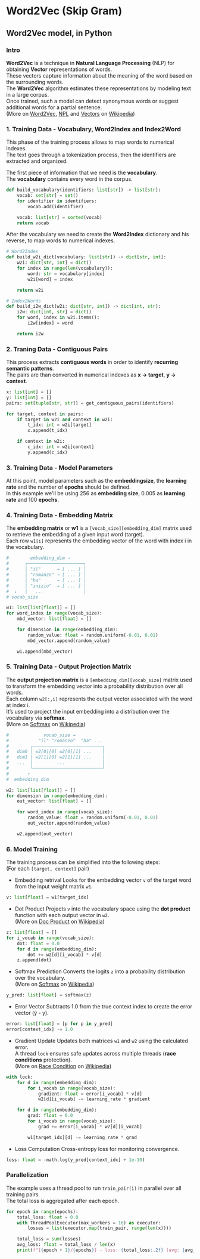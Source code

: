 # Word2Vec (Skip Gram)

## Word2Vec model, in Python

### Intro

**Word2Vec** is a technique in **Natural Language Processing** (NLP) for obtaining **Vector** representations of words.  
These vectors capture information about the meaning of the word based on the surrounding words.  
The **Word2Vec** algorithm estimates these representations by modeling text in a large corpus.  
Once trained, such a model can detect synonymous words or suggest additional words for a partial sentence.  
(More on [Word2Vec](https://en.wikipedia.org/wiki/Word2vec), [NPL](https://en.wikipedia.org/wiki/Natural_language_processing) and [Vectors](https://en.wikipedia.org/wiki/Vector_space) on [Wikipedia](https://en.wikipedia.org/))

### 1. Training Data - Vocabulary, Word2Index and Index2Word

This phase of the training process allows to map words to numerical indexes.  
The text goes through a tokenization process, then the identifiers are extracted and organized.

The first piece of information that we need is the **vocabulary**.  
The **vocabulary** contains every word in the corpus.

```python
def build_vocabulary(identifiers: list[str]) -> list[str]:
    vocab: set[str] = set()
    for identifier in identifiers:
        vocab.add(identifier)

    vocab: list[str] = sorted(vocab)
    return vocab
```

After the vocabulary we need to create the **Word2Index** dictionary and his reverse, to map words to numerical indexes.

```python
# Word2Index
def build_w2i_dict(vocabulary: list[str]) -> dict[str, int]:
    w2i: dict[str, int] = dict()
    for index in range(len(vocabulary)):
        word: str = vocabulary[index]
        w2i[word] = index

    return w2i

# Index2Words 
def build_i2w_dict(w2i: dict[str, int]) -> dict[int, str]:
    i2w: dict[int, str] = dict()
    for word, index in w2i.items():
        i2w[index] = word

    return i2w
```

### 2. Traning Data - Contiguous Pairs

This process extracts **contiguous words** in order to identify **recurring semantic patterns**.  
The pairs are than converted in numerical indexes as **x -> target**, **y -> context**.

```python
x: list[int] = []
y: list[int] = []
pairs: set[tuple[str, str]] = get_contiguous_pairs(identifiers)

for target, context in pairs:
    if target in w2i and context in w2i:
        t_idx: int = w2i[target]
        x.append(t_idx)

    if context in w2i:
        c_idx: int = w2i[context]
        y.append(c_idx)
```

### 3. Training Data - Model Parameters

At this point, model parameters such as the **embeddingsize**, the **learning rate** and the number of **epochs** should be defined.  
In this example we'll be using 256 as **embedding size**, 0.005 as **learning rate** and 100 **epochs**.

### 4. Training Data - Embedding Matrix

The **embedding matrix** or **w1** is a `[vocab_size][embedding_dim]` matrix used to retrieve the embedding of a given input word (target).  
Each row `w1[i]` represents the embedding vector of the word with index i in the vocabulary.

```python
#        embedding_dim →
#      ┌─────────────────────┐
#      │ "il"      → [ ... ] │
#      │ "romanzo" → [ ... ] │
#      │ "ha"      → [ ... ] │
#      │ "inizio"  → [ ... ] │
#  ↓   │   ...               │
# vocab_size

w1: list[list[float]] = []
for word_index in range(vocab_size):
    mbd_vector: list[float] = []

    for dimension in range(embedding_dim):
        random_value: float = random.uniform(-0.01, 0.01)
        mbd_vector.append(random_value)

    w1.append(mbd_vector)
```

### 5. Training Data - Output Projection Matrix

The **output projection matrix** is a `[embedding_dim][vocab_size]` matrix used to transform the embedding vector into a probability distribution over all words.  
Each column `w2[:,i]` represents the output vector associated with the word at index i.  
It’s used to project the input embedding into a distribution over the vocabulary via **softmax**.  
(More on [Softmax](https://en.wikipedia.org/wiki/Softmax_function) on [Wikipedia](https://en.wikipedia.org/))

```python
#             vocab_size →
#           "il" "romanzo"  "ha" ...
#        ┌──────────────────────────┐
#   dim0 │ w2[0][0] w2[0][1] ...    │
#   dim1 │ w2[1][0] w2[1][1] ...    │
#   ...  │         ...              │
#        └──────────────────────────┘
#       ↑
#  embedding_dim

w2: list[list[float]] = []
for dimension in range(embedding_dim):
    out_vector: list[float] = []

    for word_index in range(vocab_size):
        random_value: float = random.uniform(-0.01, 0.01)
        out_vector.append(random_value)

    w2.append(out_vector)
```

### 6. Model Training

The training process can be simplified into the following steps:  
(For each `[target, context]` pair)

- Embedding retrival
Looks for the embedding vector `v` of the target word from the input weight matrix `w1`.

```python
v: list[float] = w1[target_idx]
```

- Dot Product
Projects `v` into the vocabulary space using the **dot product** function with each output vector in `w2`.  
(More on [Doc Product](https://en.wikipedia.org/wiki/Dot_product) on [Wikipedia](https://en.wikipedia.org))

```python
z: list[float] = []
for i_vocab in range(vocab_size):
    dot: float = 0.0
    for d in range(embedding_dim):
        dot += w2[d][i_vocab] * v[d]
    z.append(dot)
```

- Softmax Prediction
Converts the logits `z` into a probability distribution over the vocabulary.  
(More on [Softmax](https://en.wikipedia.org/wiki/Softmax_function) on [Wikipedia](https://en.wikipedia.org))

```python
y_pred: list[float] = softmax(z)
```

- Error Vector
Subtracts 1.0 from the true context index to create the error vector (ŷ - y).

```python
error: list[float] = [p for p in y_pred]
error[context_idx] -= 1.0
```

- Gradient Update
Updates both matrices `w1` and `w2` using the calculated error.  
A thread `lock` ensures safe updates across multiple threads (**race conditions** protection).  
(More on [Race Condition](https://en.wikipedia.org/wiki/Race_condition) on [Wikipedia](https://en.wikipedia.org))

```python
with lock:
    for d in range(embedding_dim):
        for i_vocab in range(vocab_size):
            gradient: float = error[i_vocab] * v[d]
            w2[d][i_vocab] -= learning_rate * gradient

    for d in range(embedding_dim):
        grad: float = 0.0
        for i_vocab in range(vocab_size):
            grad += error[i_vocab] * w2[d][i_vocab]

        w1[target_idx][d] -= learning_rate * grad
```

- Loss Computation
Cross-entropy loss for monitoring convergence.

```python
loss: float = -math.log(y_pred[context_idx] + 1e-10)
```

### Parallelization

The example uses a thread pool to run `train_pair(i)` in parallel over all training pairs.  
The total loss is aggregated after each epoch.

```python
for epoch in range(epochs):
    total_loss: float = 0.0
    with ThreadPoolExecutor(max_workers = 16) as executor:
        losses = list(executor.map(train_pair, range(len(x))))

    total_loss = sum(losses)
    avg_loss: float = total_loss / len(x)
    print(f"[{epoch + 1}/{epochs}] - loss: {total_loss:.2f} (avg: {avg_loss:.4f})")
```

